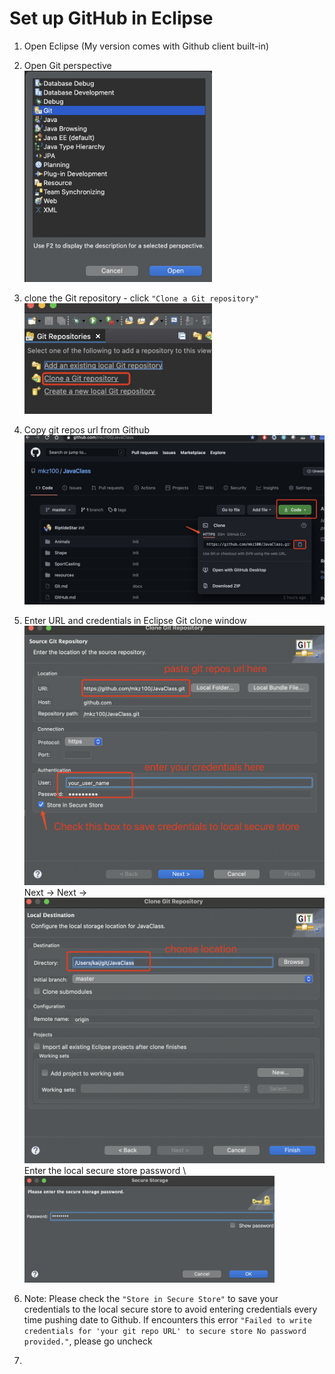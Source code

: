 # Set up GitHub in Eclipse

1. Open Eclipse (My version comes with Github client built-in)
2. Open Git perspective \
   <img src="resources/git-perspective.jpg" width="300"/>
3. clone the Git repository - click `"Clone a Git repository"` \
   <img src="resources/git-clone.jpg" width="300"/>
4. Copy git repos url from Github \
   <img src="resources/clone-1.jpg" width="600"/>
5. Enter URL and credentials in Eclipse Git clone window
   <img src="resources/clone-2.png" width="600"/>
   Next -> Next -> \
   <img src="resources/clone-3.png" width="600"/>
   Enter the local secure store password \ 
   <img src="resources/clone-4.jpg" width="400"/>
6. Note: Please check the `"Store in Secure Store"` to save your credentials to the local secure store to avoid entering credentials every time pushing date to Github. If encounters this error `"Failed to write credentials for 'your git repo URL' to secure store No password provided."`, please go uncheck 
   
7. 
